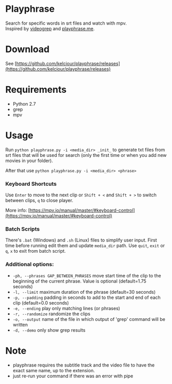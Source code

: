 # Playphrase
Search for specific words in srt files and watch with mpv.  
Inspired by [videogrep](http://lav.io/2014/06/videogrep-automatic-supercuts-with-python/) and [playphrase.me](http://playphrase.me/).

# Download

See [https://github.com/kelciour/playphrase/releases](https://github.com/kelciour/playphrase/releases)

# Requirements

* Python 2.7
* grep
* mpv

# Usage

Run ```python playphrase.py -i <media_dir> _init_``` to generate txt files from srt files that will be used for search (only the first time or when you add new movies in your folder).

After that use 
```python playphrase.py -i <media_dir> <phrase>```

### Keyboard Shortcuts 
Use ```Enter``` to move to the next clip or ```Shift + <``` and ```Shift + >``` to switch between clips, ```q``` to close player.

More info: [https://mpv.io/manual/master/#keyboard-control](https://mpv.io/manual/master/#keyboard-control)

### Batch Scripts

There's ```.bat``` (Windows) and ```.sh``` (Linux) files to simplify user input. First time before running edit them and update ```media_dir``` path.
Use ```quit```, ```exit``` or ```q```, ```x``` to exit from batch script.

### Additional options:
* ```-ph, --phrases GAP_BETWEEN_PHRASES``` 
move start time of the clip to the beginning of the current phrase. Value is optional (default=1.75 seconds)
* ```-l, --limit``` 
maximum duration of the phrase (default=30 seconds)
* ```-p, --padding``` 
padding in seconds to add to the start and end of each clip (default=0.0 seconds)
* ```-e, --ending``` 
play only matching lines (or phrases)
* ```-r, --randomize``` 
randomize the clips
* ```-o, --output``` 
name of the file in which output of \'grep\' command will be written
* ```-d, --demo``` 
only show grep results

# Note

* playphrase requires the subtitle track and the video file to have the exact same name, up to the extension.
* just re-run your command if there was an error with pipe
